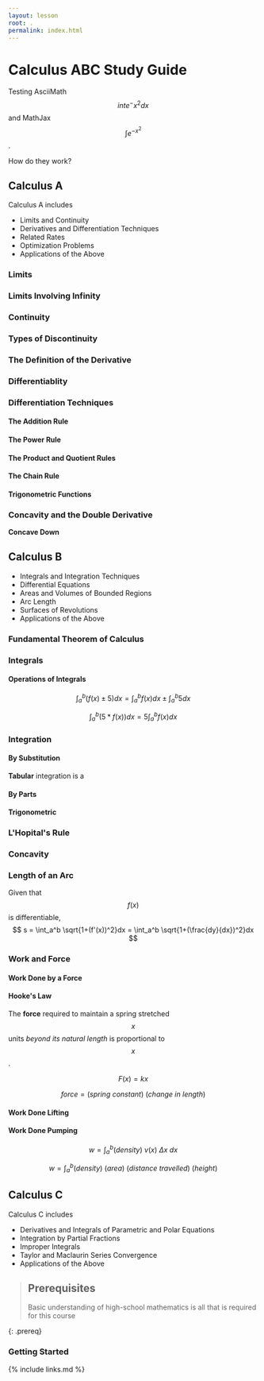 ```yaml
---
layout: lesson
root: .
permalink: index.html
---
```


# Calculus ABC Study Guide

Testing AsciiMath $$int e^-x^2 dx$$ and MathJax $$\int e^{-x^{2}}$$.

How do they work?

## Calculus A
Calculus A includes
- Limits and Continuity
- Derivatives and Differentiation Techniques
- Related Rates
- Optimization Problems
- Applications of the Above

### Limits

### Limits Involving Infinity

### Continuity

### Types of Discontinuity

### The Definition of the Derivative

### Differentiablity

### Differentiation Techniques

#### The Addition Rule

#### The Power Rule

#### The Product and Quotient Rules

#### The Chain Rule

#### Trigonometric Functions

### Concavity and the Double Derivative

**Concave Down**

## Calculus B
- Integrals and Integration Techniques
- Differential Equations
- Areas and Volumes of Bounded Regions
- Arc Length
- Surfaces of Revolutions
- Applications of the Above

### Fundamental Theorem of Calculus

### Integrals

#### Operations of Integrals

$$
\int_a^b (f(x) \pm 5)dx = \int_a^b f(x)dx \pm \int_a^b 5dx
$$

$$
\int_a^b (5*f(x))dx = 5\int_a^b f(x)dx
$$

### Integration

#### By Substitution

**Tabular** integration is a

#### By Parts

#### Trigonometric

### L'Hopital's Rule

### Concavity

### Length of an Arc
Given that 
$$
f(x)
$$ is differentiable,
$$
s = \int_a^b \sqrt{1+(f'(x))^2}dx = \int_a^b \sqrt{1+(\frac{dy}{dx})^2}dx
$$

### Work and Force

#### Work Done by a Force

#### Hooke's Law

The **force** required to maintain a spring stretched $$
x
$$ units _beyond its natural length_ is proportional to $$
x
$$.

$$
F(x) = kx
$$

$$
force = (spring\ constant)\ (change\ in\ length)
$$

#### Work Done Lifting

#### Work Done Pumping

$$
w = \int_a^b (density)\ v(x)\ \Delta x\ dx
$$

$$
w = \int_a^b (density)\ (area)\ (distance\ travelled)\ (height)
$$

## Calculus C
Calculus C includes
- Derivatives and Integrals of Parametric and Polar Equations
- Integration by Partial Fractions
- Improper Integrals
- Taylor and Maclaurin Series Convergence
- Applications of the Above


> ## Prerequisites
>
> Basic understanding of high-school mathematics is all that is required for this course
>
> 
{: .prereq}

### Getting Started

{% include links.md %}
